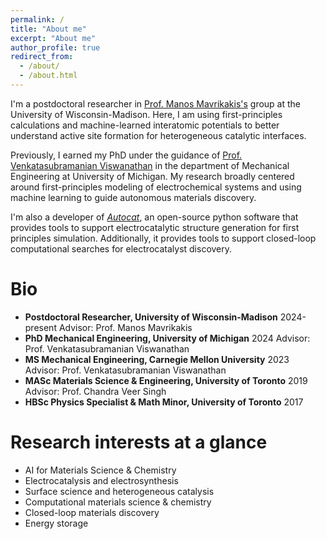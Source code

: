 ```yaml
---
permalink: /
title: "About me"
excerpt: "About me"
author_profile: true
redirect_from: 
  - /about/
  - /about.html
---
```


I'm a postdoctoral researcher in [Prof. Manos Mavrikakis's](https://manos.engr.wisc.edu/) group at the University of Wisconsin-Madison. Here, I am using first-principles calculations and machine-learned interatomic potentials to better understand active site formation for heterogeneous catalytic interfaces.

Previously, I earned my PhD under the guidance of [Prof. Venkatasubramanian Viswanathan](https://eeg.engin.umich.edu/) in the department of Mechanical Engineering at University of Michigan. My research broadly centered around first-principles modeling of electrochemical systems and using machine learning to guide autonomous materials discovery. 

I'm also a developer of [*Autocat*](https://aced-differentiate.github.io/auto_cat/), an open-source python software that provides tools to support electrocatalytic structure generation for first principles simulation. Additionally, it provides tools to support closed-loop computational searches for electrocatalyst discovery.

# Bio
- **Postdoctoral Researcher, University of Wisconsin-Madison** 2024-present
    Advisor: Prof. Manos Mavrikakis
- **PhD Mechanical Engineering, University of Michigan** 2024 
    Advisor: Prof. Venkatasubramanian Viswanathan
- **MS Mechanical Engineering, Carnegie Mellon University** 2023  
    Advisor: Prof. Venkatasubramanian Viswanathan
- **MASc Materials Science & Engineering, University of Toronto** 2019  
    Advisor: Prof. Chandra Veer Singh
- **HBSc Physics Specialist & Math Minor, University of Toronto** 2017

# Research interests at a glance
- AI for Materials Science & Chemistry
- Electrocatalysis and electrosynthesis
- Surface science and heterogeneous catalysis
- Computational materials science & chemistry
- Closed-loop materials discovery
- Energy storage
